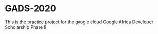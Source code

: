 # GADS-2020
This is the practice project for the google cloud Google Africa Developer Scholarship Phase II 
